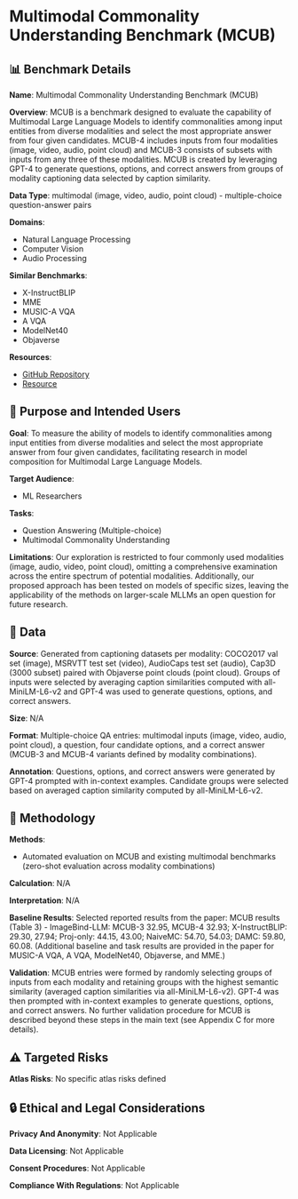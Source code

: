 # Multimodal Commonality Understanding Benchmark (MCUB)

## 📊 Benchmark Details

**Name**: Multimodal Commonality Understanding Benchmark (MCUB)

**Overview**: MCUB is a benchmark designed to evaluate the capability of Multimodal Large Language Models to identify commonalities among input entities from diverse modalities and select the most appropriate answer from four given candidates. MCUB-4 includes inputs from four modalities (image, video, audio, point cloud) and MCUB-3 consists of subsets with inputs from any three of these modalities. MCUB is created by leveraging GPT-4 to generate questions, options, and correct answers from groups of modality captioning data selected by caption similarity.

**Data Type**: multimodal (image, video, audio, point cloud) - multiple-choice question-answer pairs

**Domains**:
- Natural Language Processing
- Computer Vision
- Audio Processing

**Similar Benchmarks**:
- X-InstructBLIP
- MME
- MUSIC-A VQA
- A VQA
- ModelNet40
- Objaverse

**Resources**:
- [GitHub Repository](https://github.com/THUNLP-MT/ModelCompose)
- [Resource](https://arxiv.org/abs/2402.12750)

## 🎯 Purpose and Intended Users

**Goal**: To measure the ability of models to identify commonalities among input entities from diverse modalities and select the most appropriate answer from four given candidates, facilitating research in model composition for Multimodal Large Language Models.

**Target Audience**:
- ML Researchers

**Tasks**:
- Question Answering (Multiple-choice)
- Multimodal Commonality Understanding

**Limitations**: Our exploration is restricted to four commonly used modalities (image, audio, video, point cloud), omitting a comprehensive examination across the entire spectrum of potential modalities. Additionally, our proposed approach has been tested on models of specific sizes, leaving the applicability of the methods on larger-scale MLLMs an open question for future research.

## 💾 Data

**Source**: Generated from captioning datasets per modality: COCO2017 val set (image), MSRVTT test set (video), AudioCaps test set (audio), Cap3D (3000 subset) paired with Objaverse point clouds (point cloud). Groups of inputs were selected by averaging caption similarities computed with all-MiniLM-L6-v2 and GPT-4 was used to generate questions, options, and correct answers.

**Size**: N/A

**Format**: Multiple-choice QA entries: multimodal inputs (image, video, audio, point cloud), a question, four candidate options, and a correct answer (MCUB-3 and MCUB-4 variants defined by modality combinations).

**Annotation**: Questions, options, and correct answers were generated by GPT-4 prompted with in-context examples. Candidate groups were selected based on averaged caption similarity computed by all-MiniLM-L6-v2.

## 🔬 Methodology

**Methods**:
- Automated evaluation on MCUB and existing multimodal benchmarks (zero-shot evaluation across modality combinations)

**Calculation**: N/A

**Interpretation**: N/A

**Baseline Results**: Selected reported results from the paper: MCUB results (Table 3) - ImageBind-LLM: MCUB-3 32.95, MCUB-4 32.93; X-InstructBLIP: 29.30, 27.94; Proj-only: 44.15, 43.00; NaiveMC: 54.70, 54.03; DAMC: 59.80, 60.08. (Additional baseline and task results are provided in the paper for MUSIC-A VQA, A VQA, ModelNet40, Objaverse, and MME.)

**Validation**: MCUB entries were formed by randomly selecting groups of inputs from each modality and retaining groups with the highest semantic similarity (averaged caption similarities via all-MiniLM-L6-v2). GPT-4 was then prompted with in-context examples to generate questions, options, and correct answers. No further validation procedure for MCUB is described beyond these steps in the main text (see Appendix C for more details).

## ⚠️ Targeted Risks

**Atlas Risks**:
No specific atlas risks defined

## 🔒 Ethical and Legal Considerations

**Privacy And Anonymity**: Not Applicable

**Data Licensing**: Not Applicable

**Consent Procedures**: Not Applicable

**Compliance With Regulations**: Not Applicable
